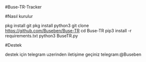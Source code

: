 #Buse-TR-Tracker




#Nasıl kurulur


pkg install git
pkg install python3
git clone https://github.com/Buseben/Buse-TR
cd Buse-TR
pip3 install -r requirements.txt
python3 BuseTR.py




#Destek


destek için telegram uzerinden iletişime geçiniz telegram:@Buseben